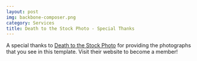```yaml
---
layout: post
img: backbone-composer.png
category: Services
title: Death to the Stock Photo - Special Thanks
---
```


A special thanks to [Death to the Stock Photo](http://join.deathtothestockphoto.com/) for providing the photographs that you see in this template.  Visit their website to become a member!
